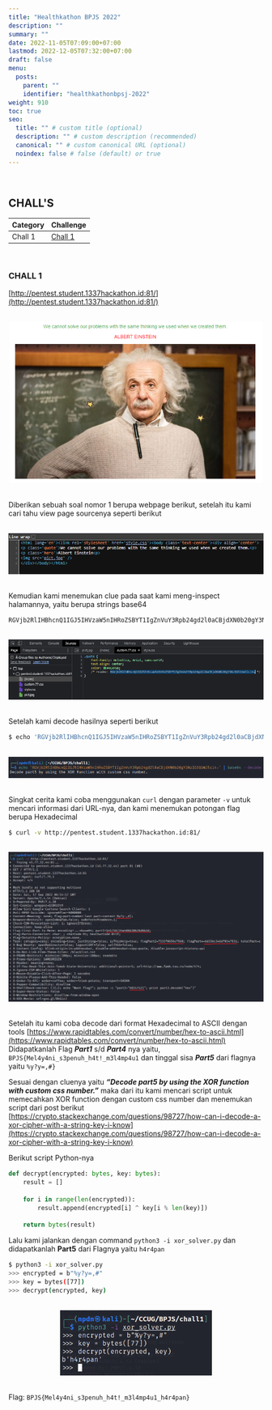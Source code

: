 ```yaml
---
title: "Healthkathon BPJS 2022"
description: ""
summary: ""
date: 2022-11-05T07:09:00+07:00
lastmod: 2022-12-05T07:32:00+07:00
draft: false
menu:
  posts:
    parent: ""
    identifier: "healthkathonbpsj-2022"
weight: 910
toc: true
seo:
  title: "" # custom title (optional)
  description: "" # custom description (recommended)
  canonical: "" # custom canonical URL (optional)
  noindex: false # false (default) or true
---
```


<br>

## CHALL'S

| Category | Challenge |
|----------|-----------| 
| Chall 1  | [Chall 1](#chall-1) |

<br>

### CHALL 1

[http://pentest.student.1337hackathon.id:81/](http://pentest.student.1337hackathon.id:81/)

<br>
<div style="text-align:center">
<img src="https://raw.githubusercontent.com/nopedawn/CTF/main/HealthkathonBPJS-2022/chall1/images/chall1_webpage.png" width="500">
</div>
<br>

Diberikan sebuah soal nomor 1 berupa webpage berikut, setelah itu kami cari tahu view page sourcenya seperti berikut

<br>
<div style="text-align:center">
<img src="https://raw.githubusercontent.com/nopedawn/CTF/main/HealthkathonBPJS-2022/chall1/images/image1.png">
</div>
<br>

Kemudian kami menemukan clue pada saat kami meng-inspect halamannya, yaitu berupa strings base64

```
RGVjb2RlIHBhcnQ1IGJ5IHVzaW5nIHRoZSBYT1IgZnVuY3Rpb24gd2l0aCBjdXN0b20gY3NzIG51bWJlci4=
```

<br>
<div style="text-align:center">
<img src="https://raw.githubusercontent.com/nopedawn/CTF/main/HealthkathonBPJS-2022/chall1/images/image2.png">
</div>
<br>

Setelah kami decode hasilnya seperti berikut

```bash {title="bash"}
$ echo 'RGVjb2RlIHBhcnQ1IGJ5IHVzaW5nIHRoZSBYT1IgZnVuY3Rpb24gd2l0aCBjdXN0b20gY3NzIG51bWJlci4=' | base64 --decode
```

<br>
<div style="text-align:center">
<img src="https://raw.githubusercontent.com/nopedawn/CTF/main/HealthkathonBPJS-2022/chall1/images/image3.png">
</div>
<br>

Singkat cerita kami coba menggunakan `curl` dengan parameter `-v` untuk mencari informasi dari URL-nya, dan kami menemukan potongan flag berupa Hexadecimal

```bash {title="bash"}
$ curl -v http://pentest.student.1337hackathon.id:81/
```

<br>
<div style="text-align:center">
<img src="https://raw.githubusercontent.com/nopedawn/CTF/main/HealthkathonBPJS-2022/chall1/images/image4.png">
</div>
<br>

Setelah itu kami coba decode dari format Hexadecimal to ASCII dengan tools 
[https://www.rapidtables.com/convert/number/hex-to-ascii.html](https://www.rapidtables.com/convert/number/hex-to-ascii.html)
Didapatkanlah Flag ***Part1*** s/d ***Part4*** nya yaitu, `BPJS{Mel4y4ni_s3penuh_h4t!_m3l4mp4u1`
dan tinggal sisa ***Part5*** dari flagnya yaitu `%y?y=,#}`

Sesuai dengan cluenya yaitu ***“Decode part5 by using the XOR function with custom css number.”***
maka dari itu kami mencari script untuk memecahkan XOR function dengan custom css number dan menemukan script dari post berikut 
[https://crypto.stackexchange.com/questions/98727/how-can-i-decode-a-xor-cipher-with-a-string-key-i-know](https://crypto.stackexchange.com/questions/98727/how-can-i-decode-a-xor-cipher-with-a-string-key-i-know)

Berikut script Python-nya

```python {title="part5.py"}
def decrypt(encrypted: bytes, key: bytes):
    result = []
    
    for i in range(len(encrypted)):
        result.append(encrypted[i] ^ key[i % len(key)])

    return bytes(result)
```

Lalu kami jalankan dengan command `python3 -i xor_solver.py` dan didapatkanlah **Part5** dari Flagnya yaitu `h4r4pan`

```bash {title="bash"}
$ python3 -i xor_solver.py
>>> encrypted = b"%y?y=,#"
>>> key = bytes([77])
>>> decrypt(encrypted, key)
```

<br>
<div style="text-align:center">
<img src="https://raw.githubusercontent.com/nopedawn/CTF/main/HealthkathonBPJS-2022/chall1/images/image5.png" width="300">
</div>
<br>

Flag: `BPJS{Mel4y4ni_s3penuh_h4t!_m3l4mp4u1_h4r4pan}`
